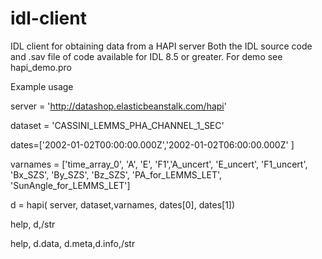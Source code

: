 # idl-client
IDL client for obtaining data from a HAPI server
Both the IDL source code and .sav file of code available for IDL 8.5 or greater.
For demo see hapi_demo.pro

Example usage

server = 'http://datashop.elasticbeanstalk.com/hapi'

dataset = 'CASSINI_LEMMS_PHA_CHANNEL_1_SEC'

dates=['2002-01-02T00:00:00.000Z','2002-01-02T06:00:00.000Z'  ]

varnames = ['time_array_0', 'A', 'E', 'F1','A_uncert', 'E_uncert', 'F1_uncert', 'Bx_SZS', 'By_SZS', 'Bz_SZS', 'PA_for_LEMMS_LET', 'SunAngle_for_LEMMS_LET']

d = hapi( server, dataset,varnames, dates[0], dates[1])

help, d,/str

help, d.data, d.meta,d.info,/str
